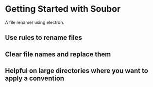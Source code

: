 # Getting Started with Soubor

A file renamer using electron.

## Use rules to rename files

## Clear file names and replace them

## Helpful on large directories where you want to apply a convention